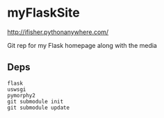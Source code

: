 myFlaskSite
===========
http://ifisher.pythonanywhere.com/

Git rep for my Flask homepage along with the media


## Deps

```
flask
uswsgi
pymorphy2
git submodule init
git submodule update
```
